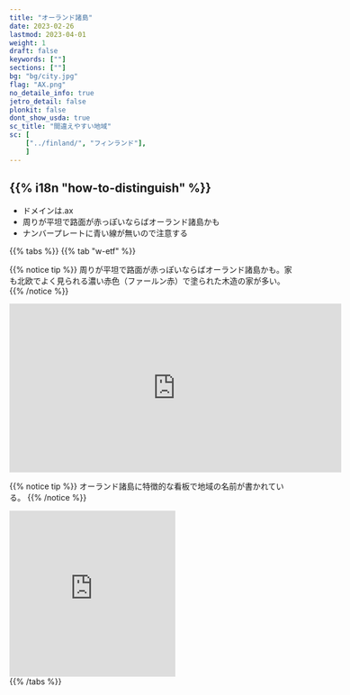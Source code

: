 ```yaml
---
title: "オーランド諸島"
date: 2023-02-26
lastmod: 2023-04-01
weight: 1
draft: false
keywords: [""]
sections: [""]
bg: "bg/city.jpg"
flag: "AX.png"
no_detaile_info: true
jetro_detail: false
plonkit: false
dont_show_usda: true
sc_title: "間違えやすい地域"
sc: [
    ["../finland/", "フィンランド"],
    ]
---
```


<div class="main-desciption country-description">
    <h2 class="section-title">{{% i18n "how-to-distinguish" %}}</h2>
    <ul class="rule-list">
        <li>ドメインは<span class="quiz">.ax</span></li>
        <li>周りが平坦で路面が赤っぽいならば<span class="quiz">オーランド諸島</span>かも</li>
        <li>ナンバープレートに青い線が無いので注意する</li>
    </ul>
</div>

{{% tabs  %}}
{{% tab "w-etf" %}}

{{% notice tip %}}
周りが平坦で路面が赤っぽいならば<span class="quiz">オーランド諸島</span>かも。家も北欧でよく見られる<span class="quiz">濃い赤色（ファールン赤）</span>で塗られた木造の家が多い。
{{% /notice %}}

<div class="googlemap-if">
<iframe src="https://www.google.com/maps/embed?pb=!4v1683304964827!6m8!1m7!1sokFpcohpdGeZkJRKW_YHtw!2m2!1d60.27129339194121!2d20.0907481656607!3f79.11308737205576!4f-0.6450475577199626!5f1.575228518286084" width="590" height="300" style="border:0;" allowfullscreen="" loading="lazy" referrerpolicy="no-referrer-when-downgrade"></iframe>
</div>

{{% notice tip %}}
オーランド諸島に特徴的な看板で地域の名前が書かれている。
{{% /notice %}}
<div class="googlemap-if">
<iframe src="https://www.google.com/maps/embed?pb=!4v1683305150891!6m8!1m7!1snEvPM2ggzYQOdUPo94q5kg!2m2!1d60.36726077999457!2d19.91731989363016!3f337.6565221207833!4f-14.436875011049167!5f2.87188184285781" width="295" height="295" style="border:0;" allowfullscreen="" loading="lazy" referrerpolicy="no-referrer-when-downgrade"></iframe>
</div>
{{% /tabs %}}